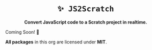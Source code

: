 <div align="center"> 

# `✨ JS2Scratch`

**Convert JavaScript code to a Scratch project in realtime.** 

</div>

Coming Soon! 👀

**All packages** in this org are licensed under **MIT**.
